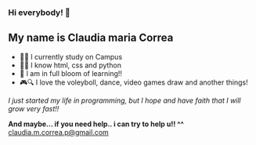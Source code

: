 ### Hi everybody! 👋

## My name is Claudia maria Correa
- 💅🍫 I currently study on Campus 
- 🔫🔥 I know html, css and python
- 🥇 I am in full bloom of learning!!
- 🎮🔍 I love the voleyboll, dance, video games draw and another things! 
  
*I just started my life in programming, but I hope and have faith that I will grow very fast!!* 

**And maybe... if you need help.. i can try to help u!! ^^** claudia.m.correa.p@gmail.com 
